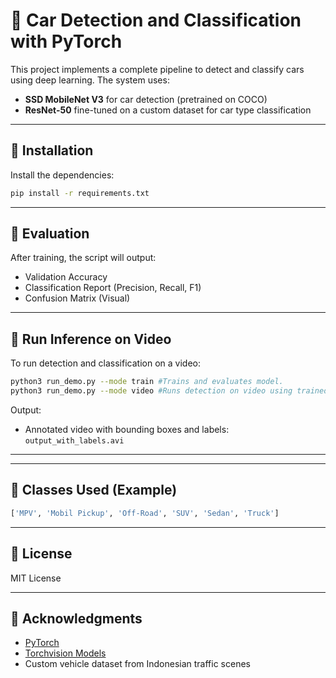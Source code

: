 # 🚗 Car Detection and Classification with PyTorch

This project implements a complete pipeline to detect and classify cars using deep learning. The system uses:

- **SSD MobileNet V3** for car detection (pretrained on COCO)
- **ResNet-50** fine-tuned on a custom dataset for car type classification

---

## 🔧 Installation

Install the dependencies:

```bash
pip install -r requirements.txt
```

---

## 🧪 Evaluation

After training, the script will output:

- Validation Accuracy
- Classification Report (Precision, Recall, F1)
- Confusion Matrix (Visual)

---

## 🎥 Run Inference on Video

To run detection and classification on a video:

```bash
python3 run_demo.py	--mode train #Trains and evaluates model.
python3 run_demo.py	--mode video #Runs detection on video using trained model.

```



Output:
- Annotated video with bounding boxes and labels: `output_with_labels.avi`

---




---

## 🧠 Classes Used (Example)

```python
['MPV', 'Mobil Pickup', 'Off-Road', 'SUV', 'Sedan', 'Truck']
```

---

## 📜 License

MIT License

---

## 🙏 Acknowledgments

- [PyTorch](https://pytorch.org/)
- [Torchvision Models](https://pytorch.org/vision/stable/models.html)
- Custom vehicle dataset from Indonesian traffic scenes
